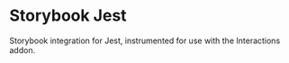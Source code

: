 # Storybook Jest

Storybook integration for Jest, instrumented for use with the Interactions addon.
